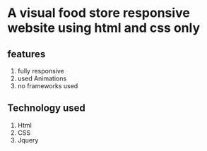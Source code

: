 # A visual food store responsive website using html and css only

## features 
1. fully responsive
2. used Animations
3. no frameworks used

## Technology used

1. Html
2. CSS
3. Jquery


 
